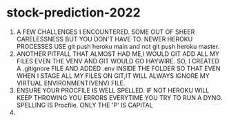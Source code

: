 # stock-prediction-2022
 1. A FEW CHALLENGES I ENCOUNTERED. SOME OUT OF SHEER CARELESSNESS BUT YOU DON'T HAVE TO. NEWER HEROKU PROCESSES USE git push heroku main and not git push heroku master.
 2. ANOTHER PITFALL THAT ALMOST HAD ME,I WOULD GIT ADD ALL MY FILES EVEN THE VENV AND GIT WOULD GO HAYWIRE. SO, I CREATED A .gitignore FILE AND ADDED .env INSIDE THE     FOLDER SO THAT EVEN WHEN I STAGE ALL MY FILES ON GIT,IT WILL ALWAYS IGNORE MY VIRTUAL ENVIRONMENT(VENV) FILE.
 3. ENSURE YOUR PROCFILE IS WELL SPELLED. IF NOT HEROKU WILL KEEP THROWING YOU ERRORS EVERYTIME YOU TRY TO RUN A DYNO. SPELLING IS Procfile. ONLY THE 'P' IS CAPITAL
 4. 
